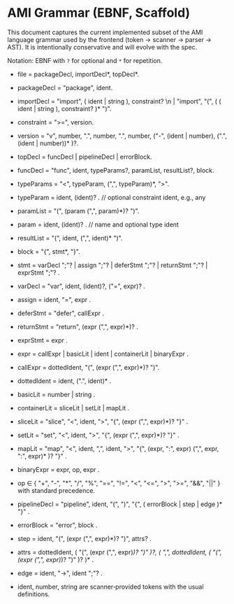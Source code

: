 # AMI Grammar (EBNF, Scaffold)

This document captures the current implemented subset of the AMI language grammar used by the frontend (token → scanner → parser → AST). It is intentionally conservative and will evolve with the spec.

Notation: EBNF with `?` for optional and `*` for repetition.

- file = packageDecl, importDecl*, topDecl*.
- packageDecl = "package", ident.
- importDecl = "import", ( ident | string ), constraint? \n
  | "import", "(", ( ( ident | string ), constraint? )* ")".
- constraint = ">=", version.
- version = "v", number, ".", number, ".", number, ("-", (ident | number), (".", (ident | number))* )?.

- topDecl = funcDecl | pipelineDecl | errorBlock.

- funcDecl = "func", ident, typeParams?, paramList, resultList?, block.
- typeParams = "<", typeParam, (",", typeParam)*, ">".
- typeParam = ident, (ident)? . // optional constraint ident, e.g., any
- paramList = "(", (param (",", param)*)? ")".
- param = ident, (ident)? . // name and optional type ident
- resultList = "(", ident, (",", ident)* ")".
- block = "{", stmt*, "}".

- stmt = varDecl ";"?
       | assign ";"?
       | deferStmt ";"?
       | returnStmt ";"?
       | exprStmt ";"?
       .
- varDecl = "var", ident, (ident)?, ("=", expr)? .
- assign = ident, "=", expr .
- deferStmt = "defer", callExpr .
- returnStmt = "return", (expr (",", expr)*)? .
- exprStmt = expr .

- expr = callExpr | basicLit | ident | containerLit | binaryExpr .
- callExpr = dottedIdent, "(", (expr (",", expr)*)? ")".
- dottedIdent = ident, (".", ident)* .
- basicLit = number | string .
- containerLit = sliceLit | setLit | mapLit .
- sliceLit = "slice", "<", ident, ">", "{", (expr (",", expr)*)? "}" .
- setLit = "set", "<", ident, ">", "{", (expr (",", expr)*)? "}" .
- mapLit = "map", "<", ident, ",", ident, ">", "{", (expr, ":", expr) (",", expr, ":", expr)* )? "}" .
- binaryExpr = expr, op, expr .
- op ∈ { "+", "-", "*", "/", "%", "==", "!=", "<", "<=", ">", ">=", "&&", "||" } with standard precedence.

- pipelineDecl = "pipeline", ident, "(", ")", "{", ( errorBlock | step | edge )* "}" .
- errorBlock = "error", block .
- step = ident, "(", (expr (",", expr)*)? ")", attrs? .
- attrs = dottedIdent, ( "(", (expr (",", expr)*)? ")" )?, ( ",", dottedIdent, ( "(", (expr (",", expr)*)? ")" )? )* .
- edge = ident, "->", ident ";"? .

- ident, number, string are scanner‑provided tokens with the usual definitions.

